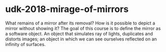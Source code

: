 # udk-2018-mirage-of-mirrors
What remains of a mirror after its removal? How is it possible to depict a mirror without showing it? The goal of this course is to define the mirror as a software object. An object that simulates ray of lights, duplicates and distorts images; an object in which we can see ourselves reflected on an infinity of surfaces.
